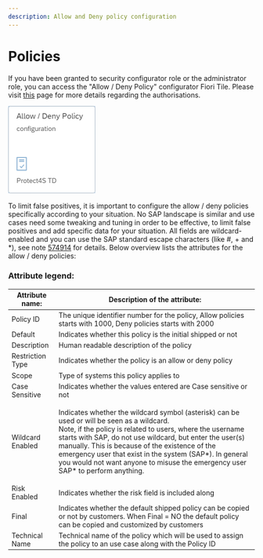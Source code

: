 ```yaml
---
description: Allow and Deny policy configuration
---
```


# Policies

If you have been granted to security configurator role or the administrator role, you can access the "Allow / Deny Policy" configurator Fiori Tile. Please visit [this](../system-configuration-fiori-application/users-and-authorizations/authorizations.md) page for more details regarding the authorisations.

![Allow / Deny Policy configuration](<../../.gitbook/assets/image (40) (1).png>)

To limit false positives, it is important to configure the allow / deny policies specifically according to your situation. No SAP landscape is similar and use cases need some tweaking and tuning in order to be effective, to limit false positives and add specific data for your situation. All fields are wildcard-enabled and you can use the SAP standard escape characters (like #, + and \*), see note  [574914](https://launchpad.support.sap.com/#/notes/574914) for details. Below overview lists the attributes for the allow / deny policies:

### **Attribute legend:**

| Attribute name:  | Description of the attribute:                                                                                                                                                                                                                                                                                                                                                                                                |
| ---------------- | ---------------------------------------------------------------------------------------------------------------------------------------------------------------------------------------------------------------------------------------------------------------------------------------------------------------------------------------------------------------------------------------------------------------------------- |
| Policy ID        | The unique identifier number for the policy, Allow policies starts with 1000, Deny policies starts with 2000                                                                                                                                                                                                                                                                                                                 |
| Default          | Indicates whether this policy is the initial shipped or not                                                                                                                                                                                                                                                                                                                                                                  |
| Description      | Human readable description of the policy                                                                                                                                                                                                                                                                                                                                                                                     |
| Restriction Type | Indicates whether the policy is an allow or deny policy                                                                                                                                                                                                                                                                                                                                                                      |
| Scope            | Type of systems this policy applies to                                                                                                                                                                                                                                                                                                                                                                                       |
| Case Sensitive   | Indicates whether the values entered are Case sensitive or not                                                                                                                                                                                                                                                                                                                                                               |
| Wildcard Enabled | <p>Indicates whether the wildcard symbol (asterisk) can be used or will be seen as a wildcard. <br>Note, if the policy is related to users, where the username starts with SAP, do not use wildcard, but enter the user(s) manually. This is because of the existence of the emergency user that exist in the system (SAP*). In general you would not want anyone to misuse the emergency user SAP* to perform anything.</p> |
| Risk Enabled     | Indicates whether the risk field is included along                                                                                                                                                                                                                                                                                                                                                                           |
| Final            | Indicates whether the default shipped policy can be copied or not by customers. When Final = NO the default policy can be copied and customized by customers                                                                                                                                                                                                                                                                 |
| Technical Name   | Technical name of the policy which will be used to assign the policy to an use case along with the Policy ID                                                                                                                                                                                                                                                                                                                 |


